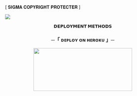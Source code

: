 [ 𝐒𝐈𝐆𝐌𝐀 𝐂𝐎𝐏𝐘𝐑𝐈𝐆𝐇𝐓 𝐏𝐑𝐎𝐓𝐄𝐂𝐓𝐄𝐑 ] 

  <img src="https://telegra.ph/file/61bdc07a29012176c9f28.jpg">
<p align="center">
<b>𝗗𝗘𝗣𝗟𝗢𝗬𝗠𝗘𝗡𝗧 𝗠𝗘𝗧𝗛𝗢𝗗𝗦</b>
</p>

<h3 align="center">
    ─「 ᴅᴇᴩʟᴏʏ ᴏɴ ʜᴇʀᴏᴋᴜ 」─
</h3>

<p align="center"><a href="https://dashboard.heroku.com/new?template=https://github.com/Shamim077/Protection"> <img src="https://img.shields.io/badge/Deploy%20On%20Heroku-black?style=for-the-badge&logo=heroku" width="320" height="138.45"/></a></p>
